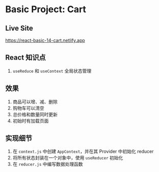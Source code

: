 # Basic Project: Cart

## Live Site

https://react-basic-14-cart.netlify.app

## React 知识点

1. `useReduce` 和 `useContext` 全局状态管理

## 效果

1. 商品可以增、减、删除
2. 购物车可以清空
3. 总价格和数量同时更新
4. 初始时有加载页面

## 实现细节

1. 在 `context.js` 中创建 `AppContext`，并在其 Provider 中初始化 reducer
2. 将所有状态封装在一个对象中，使用 `useReducer` 初始化
3. 在 `reducer.js` 中编写数据处理函数

